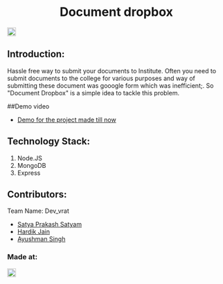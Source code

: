 <h1 align="center">Document dropbox</h1>
<p align="center">
</p>

<a href="https://hack36.com"> <img src="http://bit.ly/BuiltAtHack36" height=20px> </a>


## Introduction:
  Hassle free way to submit your documents to Institute. Often you need to submit documents to the college for various purposes and way of submitting these document was gooogle form which was inefficient;. So "Document Dropbox" is a simple idea to tackle this problem.
  
##Demo video

 * [Demo for the project made till now](https://drive.google.com/file/d/1NL-MnF1CWNaLicMv2WVWkDynbNjfAGSX/view?usp=sharing)

## Technology Stack:
  1) Node.JS
  2) MongoDB
  3) Express
  

## Contributors:

Team Name: Dev_vrat

* [Satya Prakash Satyam](https://github.com/N00Bmaster2810)
* [Hardik Jain](https://github.com/hardikj1008)
* [Ayushman Singh](https://github.com/mrayushman)


### Made at:
<a href="https://hack36.com"> <img src="http://bit.ly/BuiltAtHack36" height=20px> </a>
